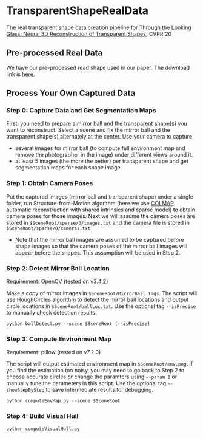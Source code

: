 # TransparentShapeRealData
The real transparent shape data creation pipeline for [Through the Looking Glass: Neural 3D Reconstruction of Transparent Shapes](http://cseweb.ucsd.edu/~viscomp/projects/CVPR20Transparent/), CVPR'20

## Pre-processed Real Data
We have our pre-processed read shape used in our paper. The download link is [here]().

## Process Your Own Captured Data

### Step 0: Capture Data and Get Segmentation Maps
First, you need to prepare a mirror ball and the transparent shape(s) you want to reconstruct. Select a scene and fix the mirror ball and the transparent shape(s) alternately at the center. Use your camera to capture
- several images for mirror ball (to compute full environment map and remove the photographer in the image) under different views around it. 
- at least 5 images (the more the better) per transparent shape and get segmentation maps for each shape image.

### Step 1: Obtain Camera Poses
Put the captured images (mirror ball and transparent shape) under a single folder, run Structure-from-Motion algorithm (here we use [COLMAP](https://colmap.github.io) automatic reconstruction with shared intrinsics and sparse model) to obtain camera poses for those images. Next we will assume the camera poses are stored in `$SceneRoot/sparse/0/images.txt` and the camera file is stored in `$SceneRoot/sparse/0/cameras.txt`
- Note that the mirror ball images are assumed to be captured before shape images so that the camera poses of the mirror ball images will appear before the shapes. This assumption will be used in Step 2.

### Step 2: Detect Mirror Ball Location
Requirement: OpenCV (tested on v3.4.2)

Make a copy of mirror images in `$SceneRoot/MirrorBall_Imgs`. The script will use HoughCircles algorithm to detect the mirror ball locations and output circle locations in `$SceneRoot/ballLoc.txt`. Use the optional tag `--isPrecise` to manually check detection results.
```
python ballDetect.py --scene $SceneRoot (--isPrecise)
```

### Step 3: Compute Environment Map
Requirement: pillow (tested on v7.2.0)

The script will output estimated environment map in `$SceneRoot/env.png`. If you find the estimation too noisy, you may need to go back to Step 2 to choose accurate circles or change the paramters using `--param 1` or manually tune the parameters in this script. Use the optional tag `--showStepByStep` to save intermediate results for debugging.

```
python computeEnvMap.py --scene $SceneRoot
```

### Step 4: Build Visual Hull
```
python computeVisualHull.py
```
